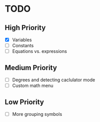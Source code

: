 # TODO
## High Priority
- [x] Variables
- [ ] Constants
- [ ] Equations vs. expressions

## Medium Priority
- [ ] Degrees and detecting caclulator mode
- [ ] Custom math menu

## Low Priority
- [ ] More grouping symbols